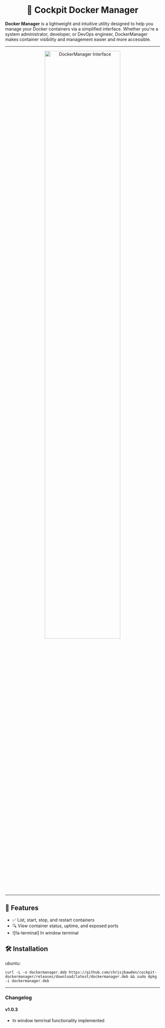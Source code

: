 
<div align="center">
  
# 🐳 Cockpit Docker Manager
  
</div>

**Docker Manager** is a lightweight and intuitive utility designed to help you manage your Docker containers via a simplified interface. Whether you're a system administrator, developer, or DevOps engineer, DockerManager makes container visibility and management easier and more accessible.

---

<div align="center">
  <img src="https://github.com/chrisjbawden/cockpit-dockermanager/blob/main/misc/45634534573.png" alt="DockerManager Interface" style="width:70%; margin:auto;" />
</div>

---

## 🚀 Features

- ✅ List, start, stop, and restart containers
- 🔍 View container status, uptime, and exposed ports
- ![fa-terminal] In window terminal 

## 🛠️ Installation

ubuntu:
<br>
```
curl -L -o dockermanager.deb https://github.com/chrisjbawden/cockpit-dockermanager/releases/download/latest/dockermanager.deb && sudo dpkg -i dockermanager.deb
```


---

### Changelog

#### v1.0.3
* In window temrinal functionality implemented
